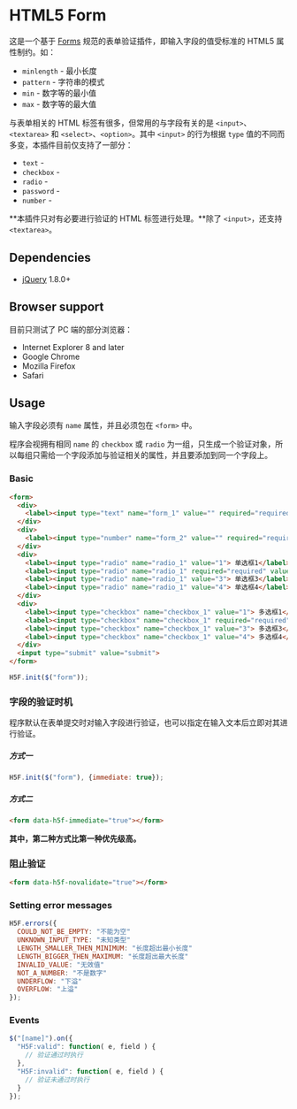 # HTML5 Form

这是一个基于 [Forms](https://html.spec.whatwg.org/multipage/forms.html#forms) 规范的表单验证插件，即输入字段的值受标准的 HTML5 属性制约。如：

* `minlength` - 最小长度
* `pattern` - 字符串的模式
* `min` - 数字等的最小值
* `max` - 数字等的最大值

与表单相关的 HTML 标签有很多，但常用的与字段有关的是 `<input>`、`<textarea>` 和 `<select>`、`<option>`。其中 `<input>` 的行为根据 `type` 值的不同而多变，本插件目前仅支持了一部分：

* `text` -
* `checkbox` -
* `radio` -
* `password` -
* `number` -

**本插件只对有必要进行验证的 HTML 标签进行处理。**除了 `<input>`，还支持 `<textarea>`。

## Dependencies

* [jQuery](http://jquery.com/) 1.8.0+

## Browser support

目前只测试了 PC 端的部分浏览器：

* Internet Explorer 8 and later
* Google Chrome
* Mozilla Firefox
* Safari

## Usage

输入字段必须有 `name` 属性，并且必须包在 `<form>` 中。

程序会视拥有相同 `name` 的 `checkbox` 或 `radio` 为一组，只生成一个验证对象，所以每组只需给一个字段添加与验证相关的属性，并且要添加到同一个字段上。

### Basic

```html
<form>
  <div>
    <label><input type="text" name="form_1" value="" required="required" minlength="2" maxlength="4" pattern=".*0"> 文本</label>
  </div>
  <div>
    <label><input type="number" name="form_2" value="" required="required" min="5" max="10"> 数字</label>
  </div>
  <div>
    <label><input type="radio" name="radio_1" value="1"> 单选框1</label>
    <label><input type="radio" name="radio_1" required="required" value="2"> 单选框2</label>
    <label><input type="radio" name="radio_1" value="3"> 单选框3</label>
    <label><input type="radio" name="radio_1" value="4"> 单选框4</label>
  </div>
  <div>
    <label><input type="checkbox" name="checkbox_1" value="1"> 多选框1</label>
    <label><input type="checkbox" name="checkbox_1" required="required" value="2"> 多选框2</label>
    <label><input type="checkbox" name="checkbox_1" value="3"> 多选框3</label>
    <label><input type="checkbox" name="checkbox_1" value="4"> 多选框4</label>
  </div>
  <input type="submit" value="submit">
</form>
```

```javascript
H5F.init($("form"));
```

### 字段的验证时机

程序默认在表单提交时对输入字段进行验证，也可以指定在输入文本后立即对其进行验证。

##### 方式一

```javascript
H5F.init($("form"), {immediate: true});
```

##### 方式二

```html
<form data-h5f-immediate="true"></form>
```

**其中，第二种方式比第一种优先级高。**

### 阻止验证

```html
<form data-h5f-novalidate="true"></form>
```

### Setting error messages

```javascript
H5F.errors({
  COULD_NOT_BE_EMPTY: "不能为空"
  UNKNOWN_INPUT_TYPE: "未知类型"
  LENGTH_SMALLER_THEN_MINIMUM: "长度超出最小长度"
  LENGTH_BIGGER_THEN_MAXIMUM: "长度超出最大长度"
  INVALID_VALUE: "无效值"
  NOT_A_NUMBER: "不是数字"
  UNDERFLOW: "下溢"
  OVERFLOW: "上溢"
});
```

### Events

```javascript
$("[name]").on({
  "H5F:valid": function( e, field ) {
    // 验证通过时执行
  },
  "H5F:invalid": function( e, field ) {
    // 验证未通过时执行
  }
});
```
